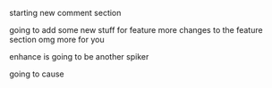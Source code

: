 starting new comment section

going to add some new stuff for feature
more changes to the feature section
omg more for you

enhance is going to be another spiker

going to cause